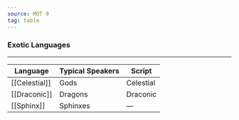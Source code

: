 ```yaml
---
source: MOT 9
tag: table
---
```


### Exotic Languages
---
|Language|Typical Speakers|Script|
|------|------|------|
|[[Celestial]]|Gods|Celestial|
|[[Draconic]]|Dragons|Draconic|
|[[Sphinx]]|Sphinxes|—|
